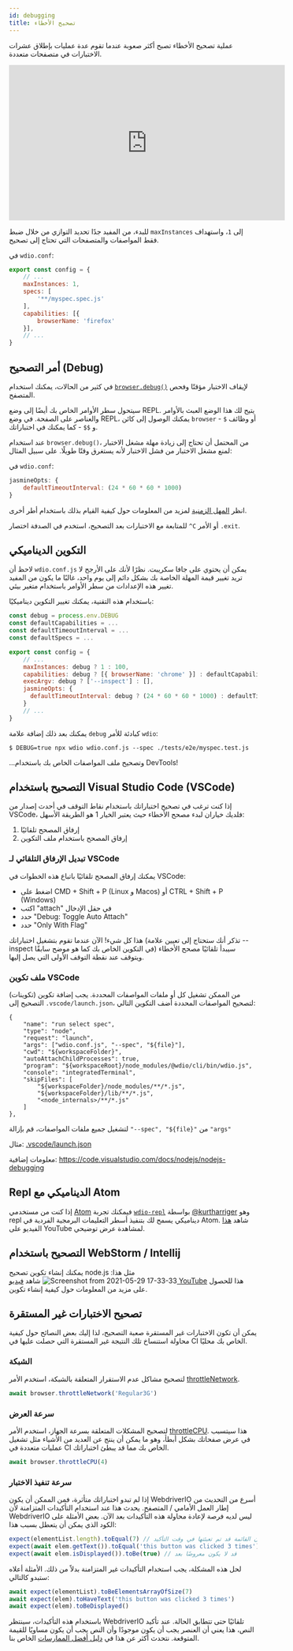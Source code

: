```yaml
---
id: debugging
title: تصحيح الأخطاء
---
```


عملية تصحيح الأخطاء تصبح أكثر صعوبة عندما تقوم عدة عمليات بإطلاق عشرات الاختبارات في متصفحات متعددة.

<iframe width="560" height="315" src="https://www.youtube.com/embed/_bw_VWn5IzU" frameborder="0" allowFullScreen></iframe>

للبدء، من المفيد جدًا تحديد التوازي من خلال ضبط `maxInstances` إلى `1`، واستهداف فقط المواصفات والمتصفحات التي تحتاج إلى تصحيح.

في `wdio.conf`:

```js
export const config = {
    // ...
    maxInstances: 1,
    specs: [
        '**/myspec.spec.js'
    ],
    capabilities: [{
        browserName: 'firefox'
    }],
    // ...
}
```

## أمر التصحيح (Debug)

في كثير من الحالات، يمكنك استخدام [`browser.debug()`](/docs/api/browser/debug) لإيقاف الاختبار مؤقتًا وفحص المتصفح.

سيتحول سطر الأوامر الخاص بك أيضًا إلى وضع REPL. يتيح لك هذا الوضع العبث بالأوامر والعناصر على الصفحة. في وضع REPL، يمكنك الوصول إلى كائن `browser` - أو وظائف `$` و `$$` - كما يمكنك في اختباراتك.

عند استخدام `browser.debug()`، من المحتمل أن تحتاج إلى زيادة مهلة مشغل الاختبار لمنع مشغل الاختبار من فشل الاختبار لأنه يستغرق وقتًا طويلًا. على سبيل المثال:

في `wdio.conf`:

```js
jasmineOpts: {
    defaultTimeoutInterval: (24 * 60 * 60 * 1000)
}
```

انظر [المهل الزمنية](timeouts) لمزيد من المعلومات حول كيفية القيام بذلك باستخدام أطر أخرى.

للمتابعة مع الاختبارات بعد التصحيح، استخدم في الصدفة اختصار `^C` أو الأمر `.exit`.

## التكوين الديناميكي

لاحظ أن `wdio.conf.js` يمكن أن يحتوي على جافا سكريبت. نظرًا لأنك على الأرجح لا تريد تغيير قيمة المهلة الخاصة بك بشكل دائم إلى يوم واحد، غالبًا ما يكون من المفيد تغيير هذه الإعدادات من سطر الأوامر باستخدام متغير بيئي.

باستخدام هذه التقنية، يمكنك تغيير التكوين ديناميكيًا:

```js
const debug = process.env.DEBUG
const defaultCapabilities = ...
const defaultTimeoutInterval = ...
const defaultSpecs = ...

export const config = {
    // ...
    maxInstances: debug ? 1 : 100,
    capabilities: debug ? [{ browserName: 'chrome' }] : defaultCapabilities,
    execArgv: debug ? ['--inspect'] : [],
    jasmineOpts: {
      defaultTimeoutInterval: debug ? (24 * 60 * 60 * 1000) : defaultTimeoutInterval
    }
    // ...
}
```

يمكنك بعد ذلك إضافة علامة `debug` كبادئة للأمر `wdio`:

```
$ DEBUG=true npx wdio wdio.conf.js --spec ./tests/e2e/myspec.test.js
```

...وتصحيح ملف المواصفات الخاص بك باستخدام DevTools!

## التصحيح باستخدام Visual Studio Code (VSCode)

إذا كنت ترغب في تصحيح اختباراتك باستخدام نقاط التوقف في أحدث إصدار من VSCode، فلديك خياران لبدء مصحح الأخطاء حيث يعتبر الخيار 1 هو الطريقة الأسهل:
 1. إرفاق المصحح تلقائيًا
 2. إرفاق المصحح باستخدام ملف التكوين

### تبديل الإرفاق التلقائي لـ VSCode

يمكنك إرفاق المصحح تلقائيًا باتباع هذه الخطوات في VSCode:
 - اضغط على CMD + Shift + P (Linux و Macos) أو CTRL + Shift + P (Windows)
 - اكتب "attach" في حقل الإدخال
 - حدد "Debug: Toggle Auto Attach"
 - حدد "Only With Flag"

 هذا كل شيء! الآن عندما تقوم بتشغيل اختباراتك (تذكر أنك ستحتاج إلى تعيين علامة --inspect في التكوين الخاص بك كما هو موضح سابقًا) سيبدأ تلقائيًا مصحح الأخطاء ويتوقف عند نقطة التوقف الأولى التي يصل إليها.

### ملف تكوين VSCode

من الممكن تشغيل كل أو ملفات المواصفات المحددة. يجب إضافة تكوين (تكوينات) التصحيح إلى `.vscode/launch.json`، لتصحيح المواصفات المحددة أضف التكوين التالي:
```
{
    "name": "run select spec",
    "type": "node",
    "request": "launch",
    "args": ["wdio.conf.js", "--spec", "${file}"],
    "cwd": "${workspaceFolder}",
    "autoAttachChildProcesses": true,
    "program": "${workspaceRoot}/node_modules/@wdio/cli/bin/wdio.js",
    "console": "integratedTerminal",
    "skipFiles": [
        "${workspaceFolder}/node_modules/**/*.js",
        "${workspaceFolder}/lib/**/*.js",
        "<node_internals>/**/*.js"
    ]
},
```

لتشغيل جميع ملفات المواصفات، قم بإزالة `"--spec", "${file}"` من `"args"`

مثال: [.vscode/launch.json](https://github.com/mgrybyk/webdriverio-devtools/blob/master/.vscode/launch.json)

معلومات إضافية: https://code.visualstudio.com/docs/nodejs/nodejs-debugging

## Repl الديناميكي مع Atom

إذا كنت من مستخدمي [Atom](https://atom.io/) فيمكنك تجربة [`wdio-repl`](https://github.com/kurtharriger/wdio-repl) بواسطة [@kurtharriger](https://github.com/kurtharriger) وهو repl ديناميكي يسمح لك بتنفيذ أسطر التعليمات البرمجية الفردية في Atom. شاهد [هذا](https://www.youtube.com/watch?v=kdM05ChhLQE) الفيديو على YouTube لمشاهدة عرض توضيحي.

## التصحيح باستخدام WebStorm / Intellij
يمكنك إنشاء تكوين تصحيح node.js مثل هذا:
![Screenshot from 2021-05-29 17-33-33](https://user-images.githubusercontent.com/18728354/120088460-81844c00-c0a5-11eb-916b-50f21c8472a8.png)
شاهد [فيديو YouTube](https://www.youtube.com/watch?v=Qcqnmle6Wu8) هذا للحصول على مزيد من المعلومات حول كيفية إنشاء تكوين.

## تصحيح الاختبارات غير المستقرة

يمكن أن تكون الاختبارات غير المستقرة صعبة التصحيح، لذا إليك بعض النصائح حول كيفية محاولة استنساخ تلك النتيجة غير المستقرة التي حصلت عليها في CI الخاص بك محليًا.

### الشبكة
لتصحيح مشاكل عدم الاستقرار المتعلقة بالشبكة، استخدم الأمر [throttleNetwork](https://webdriver.io/docs/api/browser/throttleNetwork).
```js
await browser.throttleNetwork('Regular3G')
```

### سرعة العرض
لتصحيح المشكلات المتعلقة بسرعة الجهاز، استخدم الأمر [throttleCPU](https://webdriver.io/docs/api/browser/throttleCPU).
هذا سيتسبب في عرض صفحاتك بشكل أبطأ، وهو ما يمكن أن ينتج عن العديد من الأشياء مثل تشغيل عمليات متعددة في CI الخاص بك مما قد يبطئ اختباراتك.
```js
await browser.throttleCPU(4)
```

### سرعة تنفيذ الاختبار

إذا لم تبدو اختباراتك متأثرة، فمن الممكن أن يكون WebdriverIO أسرع من التحديث من إطار العمل الأمامي / المتصفح. يحدث هذا عند استخدام التأكيدات المتزامنة لأن WebdriverIO ليس لديه فرصة لإعادة محاولة هذه التأكيدات بعد الآن. بعض الأمثلة على الكود الذي يمكن أن يتعطل بسبب هذا:
```js
expect(elementList.length).toEqual(7) // قد لا تكون القائمة قد تم تعبئتها في وقت التأكيد
expect(await elem.getText()).toEqual('this button was clicked 3 times') // قد لا يكون النص قد تم تحديثه بعد في وقت التأكيد مما يؤدي إلى خطأ ("this button was clicked 2 times" لا يتطابق مع المتوقع "this button was clicked 3 times")
expect(await elem.isDisplayed()).toBe(true) // قد لا يكون معروضًا بعد
```
لحل هذه المشكلة، يجب استخدام التأكيدات غير المتزامنة بدلاً من ذلك. الأمثلة أعلاه ستبدو كالتالي:
```js
await expect(elementList).toBeElementsArrayOfSize(7)
await expect(elem).toHaveText('this button was clicked 3 times')
await expect(elem).toBeDisplayed()
```
باستخدام هذه التأكيدات، سينتظر WebdriverIO تلقائيًا حتى تتطابق الحالة. عند تأكيد النص، هذا يعني أن العنصر يجب أن يكون موجودًا وأن النص يجب أن يكون مساويًا للقيمة المتوقعة.
نتحدث أكثر عن هذا في [دليل أفضل الممارسات](https://webdriver.io/docs/bestpractices#use-the-built-in-assertions) الخاص بنا.